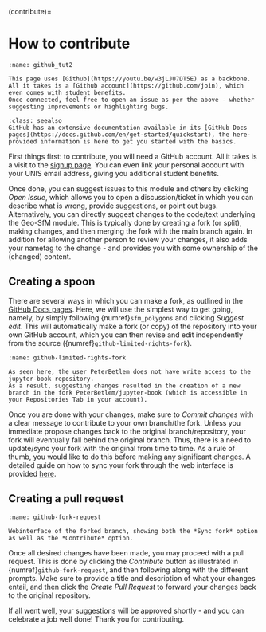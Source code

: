 (contribute)=
# How to contribute

```{figure} ../../../assets/github_tut.gif
:name: github_tut2

This page uses [Github](https://youtu.be/w3jLJU7DT5E) as a backbone.
All it takes is a [Github account](https://github.com/join), which even comes with student benefits.
Once connected, feel free to open an issue as per the above - whether suggesting improvements or highlighting bugs.
```

```{admonition} GitHub how-to's and tutorial
:class: seealso
GitHub has an extensive documentation available in its [GitHub Docs pages](https://docs.github.com/en/get-started/quickstart), the here-provided information is here to get you started with the basics.
```

First things first: to contribute, you will need a GitHub account.
All it takes is a visit to the [signup page](https://github.com/join).
You can even link your personal account with your UNIS email address, giving you additional student benefits.

Once done, you can suggest issues to this module and others by clicking *Open Issue*, which allows you to open a discussion/ticket in which you can describe what is wrong, provide suggestions, or point out bugs.
Alternatively, you can directly suggest changes to the code/text underlying the Geo-SfM module.
This is typically done by creating a fork (or split), making changes, and then merging the fork with the main branch again.
In addition for allowing another person to review your changes, it also adds your nametag to the change - and provides you with some ownership of the (changed) content.

## Creating a spoon

There are several ways in which you can make a fork, as outlined in the [GitHub Docs pages](https://docs.github.com/en/get-started/quickstart).
Here, we will use the simplest way to get going, namely, by simply following {numref}`sfm_polygons` and clicking *Suggest edit*.
This will automatically make a fork (or copy) of the repository into your own GitHub account, which you can then revise and edit independently from the source ({numref}`github-limited-rights-fork`).

```{figure} assets/github-limited-rights-fork.png
:name: github-limited-rights-fork

As seen here, the user PeterBetlem does not have write access to the jupyter-book repository.
As a result, suggesting changes resulted in the creation of a new branch in the fork PeterBetlem/jupyter-book (which is accessible in your Repositories Tab in your account).
```

Once you are done with your changes, make sure to *Commit changes* with a clear message to contribute to your own branch/the fork.
Unless you immediate propose changes back to the original branch/repository, your fork will eventually fall behind the original branch.
Thus, there is a need to update/sync your fork with the original from time to time.
As a rule of thumb, you would like to do this before making any significant changes.
A detailed guide on how to sync your fork through the web interface is provided [here](https://docs.github.com/en/pull-requests/collaborating-with-pull-requests/working-with-forks/syncing-a-fork).

## Creating a pull request

```{figure} assets/github-fork-request.png
:name: github-fork-request

Webinterface of the forked branch, showing both the *Sync fork* option as well as the *Contribute* option.
```

Once all desired changes have been made, you may proceed with a pull request.
This is done by clicking the *Contribute* button as illustrated in {numref}`github-fork-request`, and then following along with the different prompts.
Make sure to provide a title and description of what your changes entail, and then click the *Create Pull Request* to forward your changes back to the original repository.

If all went well, your suggestions will be approved shortly - and you can celebrate a job well done! Thank you for contributing.


